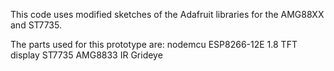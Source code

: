 This code uses modified sketches of the Adafruit libraries for the AMG88XX and ST7735.

The parts used for this prototype are:
nodemcu ESP8266-12E
1.8 TFT display ST7735
AMG8833 IR Grideye
